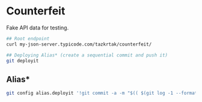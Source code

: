 # Counterfeit

Fake API data for testing.

```bash
## Root endpoint
curl my-json-server.typicode.com/tazkrtak/counterfeit/

## Deploying Alias* (create a sequential commit and push it)
git deployit
```

## Alias*

```bash
git config alias.deployit '!git commit -a -m "$(( $(git log -1 --format=%s) + 1 ))" && git push origin master'
```
